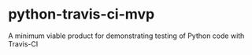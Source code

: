 # python-travis-ci-mvp
A minimum viable product for demonstrating testing of Python code with Travis-CI
